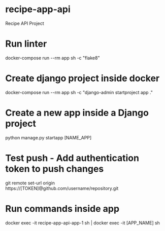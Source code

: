 # recipe-app-api
Recipe API Project

# Run linter
docker-compose run --rm app sh -c "flake8"

# Create django project inside docker
 docker-compose run --rm app sh -c "django-admin startproject app ."

# Create a new app inside a Django project
python manage.py startapp [NAME_APP]

# Test push - Add authentication token to push changes
git remote set-url origin https://[TOKEN]@github.com/username/repository.git

# Run commands inside app
docker exec -it recipe-app-api-app-1 sh | docker exec -it [APP_NAME] sh


